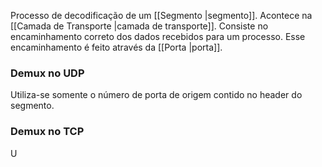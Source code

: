 Processo de decodificação de um [[Segmento |segmento]]. Acontece na [[Camada de Transporte |camada de transporte]]. Consiste no encaminhamento correto dos dados recebidos para um processo. Esse encaminhamento é feito através da [[Porta |porta]]. 

### Demux no UDP
Utiliza-se somente o número de porta de origem contido no header do segmento.

### Demux no TCP
U